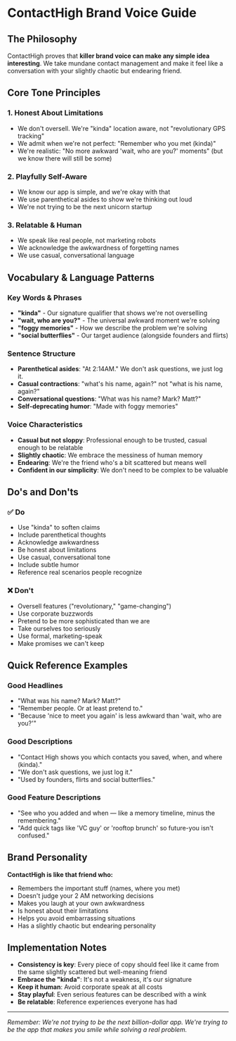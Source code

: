 # ContactHigh Brand Voice Guide

## The Philosophy

ContactHigh proves that **killer brand voice can make any simple idea interesting**. We take mundane contact management and make it feel like a conversation with your slightly chaotic but endearing friend.

## Core Tone Principles

### 1. **Honest About Limitations**
- We don't oversell. We're "kinda" location aware, not "revolutionary GPS tracking"
- We admit when we're not perfect: "Remember who you met (kinda)"
- We're realistic: "No more awkward 'wait, who are you?' moments" (but we know there will still be some)

### 2. **Playfully Self-Aware**
- We know our app is simple, and we're okay with that
- We use parenthetical asides to show we're thinking out loud
- We're not trying to be the next unicorn startup

### 3. **Relatable & Human**
- We speak like real people, not marketing robots
- We acknowledge the awkwardness of forgetting names
- We use casual, conversational language

## Vocabulary & Language Patterns

### Key Words & Phrases
- **"kinda"** - Our signature qualifier that shows we're not overselling
- **"wait, who are you?"** - The universal awkward moment we're solving
- **"foggy memories"** - How we describe the problem we're solving
- **"social butterflies"** - Our target audience (alongside founders and flirts)

### Sentence Structure
- **Parenthetical asides**: "At 2:14AM." We don't ask questions, we just log it.
- **Casual contractions**: "what's his name, again?" not "what is his name, again?"
- **Conversational questions**: "What was his name? Mark? Matt?"
- **Self-deprecating humor**: "Made with foggy memories"

### Voice Characteristics
- **Casual but not sloppy**: Professional enough to be trusted, casual enough to be relatable
- **Slightly chaotic**: We embrace the messiness of human memory
- **Endearing**: We're the friend who's a bit scattered but means well
- **Confident in our simplicity**: We don't need to be complex to be valuable

## Do's and Don'ts

### ✅ Do
- Use "kinda" to soften claims
- Include parenthetical thoughts
- Acknowledge awkwardness
- Be honest about limitations
- Use casual, conversational tone
- Include subtle humor
- Reference real scenarios people recognize

### ❌ Don't
- Oversell features ("revolutionary," "game-changing")
- Use corporate buzzwords
- Pretend to be more sophisticated than we are
- Take ourselves too seriously
- Use formal, marketing-speak
- Make promises we can't keep

## Quick Reference Examples

### Good Headlines
- "What was his name? Mark? Matt?"
- "Remember people. Or at least pretend to."
- "Because 'nice to meet you again' is less awkward than 'wait, who are you?'"

### Good Descriptions
- "Contact High shows you which contacts you saved, when, and where (kinda)."
- "We don't ask questions, we just log it."
- "Used by founders, flirts and social butterflies."

### Good Feature Descriptions
- "See who you added and when — like a memory timeline, minus the remembering."
- "Add quick tags like 'VC guy' or 'rooftop brunch' so future-you isn't confused."

## Brand Personality

**ContactHigh is like that friend who:**
- Remembers the important stuff (names, where you met)
- Doesn't judge your 2 AM networking decisions
- Makes you laugh at your own awkwardness
- Is honest about their limitations
- Helps you avoid embarrassing situations
- Has a slightly chaotic but endearing personality

## Implementation Notes

- **Consistency is key**: Every piece of copy should feel like it came from the same slightly scattered but well-meaning friend
- **Embrace the "kinda"**: It's not a weakness, it's our signature
- **Keep it human**: Avoid corporate speak at all costs
- **Stay playful**: Even serious features can be described with a wink
- **Be relatable**: Reference experiences everyone has had

---

*Remember: We're not trying to be the next billion-dollar app. We're trying to be the app that makes you smile while solving a real problem.*
